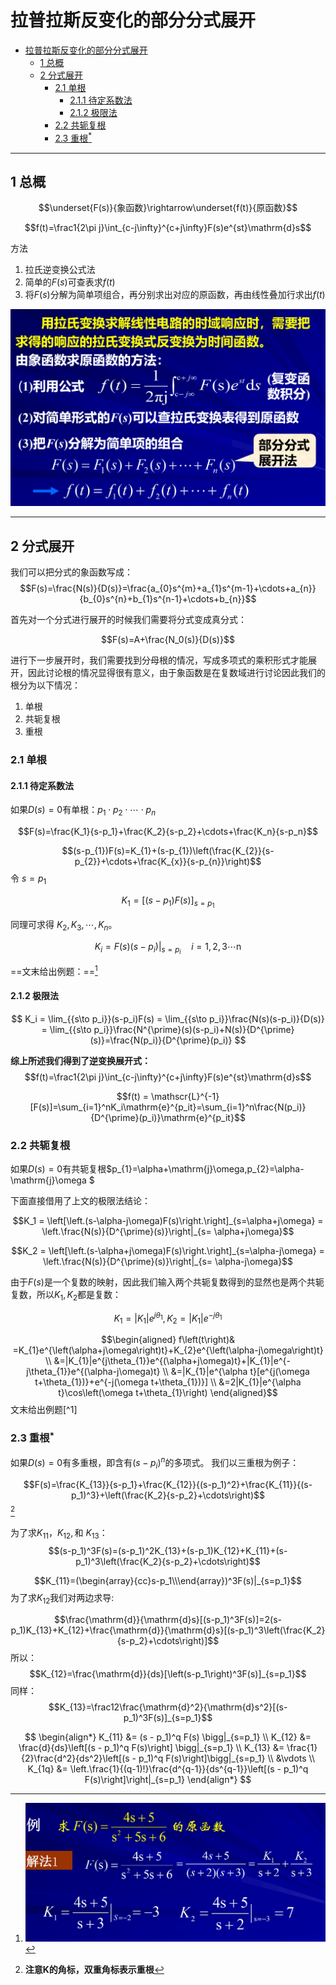 # 拉普拉斯反变化的部分分式展开



<!-- @import "[TOC]" {cmd="toc" depthFrom=1 depthTo=6 orderedList=false} -->

<!-- code_chunk_output -->

- [拉普拉斯反变化的部分分式展开](#拉普拉斯反变化的部分分式展开)
  - [1 总概](#1-总概)
  - [2 分式展开](#2-分式展开)
    - [2.1 单根](#21-单根)
      - [2.1.1 待定系数法](#211-待定系数法)
      - [2.1.2 极限法](#212-极限法)
    - [2.2 共轭复根](#22-共轭复根)
    - [2.3 重根$^*$](#23-重根)

<!-- /code_chunk_output -->

---

## 1 总概
$$\underset{F(s)}{象函数}\rightarrow\underset{f(t)}{原函数}$$

$$f(t)=\frac1{2\pi j}\int_{c-j\infty}^{c+j\infty}F(s)e^{st}\mathrm{d}s$$

方法
1. 拉氏逆变换公式法
2. 简单的$F(s)$可查表求$f(t)$
3. 将$F(s)$分解为简单项组合，再分别求出对应的原函数，再由线性叠加行求出$f(t)$

![Alt text](image-1.png)

---
## 2 分式展开
我们可以把分式的象函数写成：
$$F(s)=\frac{N(s)}{D(s)}=\frac{a_{0}s^{m}+a_{1}s^{m-1}+\cdots+a_{n}}{b_{0}s^{n}+b_{1}s^{n-1}+\cdots+b_{n}}$$

首先对一个分式进行展开的时候我们需要将分式变成真分式：

$$F(s)=A+\frac{N_0(s)}{D(s)}$$

进行下一步展开时，我们需要找到分母根的情况，写成多项式的乘积形式才能展开，因此讨论根的情况显得很有意义，由于象函数是在复数域进行讨论因此我们的根分为以下情况：

1. 单根
2. 共轭复根
3. 重根

### 2.1 单根 

#### 2.1.1 待定系数法
如果$D(s)=0$有单根：$p_{1}\cdot p_{2}\cdot\cdots\cdot p_{n}$

$$F(s)=\frac{K_1}{s-p_1}+\frac{K_2}{s-p_2}+\cdots+\frac{K_n}{s-p_n}$$


$$(s-p_{1})F(s)=K_{1}+(s-p_{1})\left(\frac{K_{2}}{s-p_{2}}+\cdots+\frac{K_{x}}{s-p_{n}}\right)$$
$\text{令 }s=p_{1}$

$$K_{1}=\left[\left(s-p_{1}\right)F(s)\right]_{s=p_1}$$

$\text{同理可求得 }K_2,K_3,\cdots,K_n。$

$$K_i=F(s)(s-p_i)\bigg|_{s=p_i}\quad i=1,2,3\cdots\text{n}$$


==文末给出例题：==[^单根例题]
#### 2.1.2 极限法



$$
K_i = \lim_{{s\to p_i}}(s-p_i)F(s) = \lim_{{s\to p_i}}\frac{N(s)(s-p_i)}{D(s)} = \lim_{{s\to p_i}}\frac{N^{\prime}(s)(s-p_i)+N(s)}{D^{\prime}(s)}=\frac{N(p_i)}{D^{\prime}(p_i)}
$$


**综上所述我们得到了逆变换展开式：**
$$f(t)=\frac1{2\pi j}\int_{c-j\infty}^{c+j\infty}F(s)e^{st}\mathrm{d}s$$

$$f(t) = \mathscr{L}^{-1}[F(s)]=\sum_{i=1}^nK_i\mathrm{e}^{p_it}=\sum_{i=1}^n\frac{N(p_i)}{D^{\prime}(p_i)}\mathrm{e}^{p_it}$$

### 2.2 共轭复根

如果$D(s)=0$有共轭复根$p_{1}=\alpha+\mathrm{j}\omega,p_{2}=\alpha-\mathrm{j}\omega $

下面直接借用了上文的极限法结论：

$$K_1 = \left[\left.(s-\alpha-j\omega)F(s)\right.\right]_{s=\alpha+j\omega} = \left.\frac{N(s)}{D^{\prime}(s)}\right|_{s= \alpha+j\omega}$$

$$K_2 = \left[\left.(s-\alpha+j\omega)F(s)\right.\right]_{s=\alpha-j\omega} = \left.\frac{N(s)}{D^{\prime}(s)}\right|_{s= \alpha-j\omega}$$

由于$F(s)$是一个复数的映射，因此我们输入两个共轭复数得到的显然也是两个共轭复数，所以$K_1,K_2$都是复数：

$$K_1 = |K_1|e^{j\theta_1},K_2 = |K_1|e^{-j\theta_1}$$


$$\begin{aligned}
f\left(t\right)& =K_{1}e^{\left(\alpha+j\omega\right)t}+K_{2}e^{\left(\alpha-j\omega\right)t}  \\
&=|K_{1}|e^{j\theta_{1}}e^{(\alpha+j\omega)t}+|K_{1}|e^{-j\theta_{1}}e^{(\alpha-j\omega)t} \\
&=|K_{1}|e^{\alpha t}[e^{j(\omega t+\theta_{1})}+e^{-j(\omega t+\theta_{1})}] \\
&=2|K_{1}|e^{\alpha t}\cos\left(\omega t+\theta_{1}\right)
\end{aligned}$$
文末给出例题[^1]

### 2.3 重根$^*$ 

如果$D(s)=0$有多重根，即含有$(s-p_i)^n$的多项式。
我们以三重根为例子：


$$F(s)=\frac{K_{13}}{s-p_1}+\frac{K_{12}}{(s-p_1)^2}+\frac{K_{11}}{(s-p_1)^3}+\left(\frac{K_2}{s-p_2}+\cdots\right)$$[^2]

为了求$K_{11}， K_{12},\text{和 }K_{13}$：
$$(s-p_1)^3F(s)=(s-p_1)^2K_{13}+(s-p_1)K_{12}+K_{11}+(s-p_1)^3\left(\frac{K_2}{s-p_2}+\cdots\right)$$

$$K_{11}=(\begin{array}{cc}s-p_1\\\end{array})^3F(s)|_{s=p_1}$$
为了求$K_{12}$我们对两边求导:

$$\frac{\mathrm{d}}{\mathrm{d}s}[(s-p_1)^3F(s)]=2(s-p_1)K_{13}+K_{12}+\frac{\mathrm{d}}{\mathrm{d}s}[(s-p_1)^3\left(\frac{K_2}{s-p_2}+\cdots\right)]$$
所以：
$$K_{12}=\frac{\mathrm{d}}{ds}[\left(s-p_1\right)^3F(s)]_{s=p_1}$$
同样：
$$K_{13}=\frac12\frac{\mathrm{d}^2}{\mathrm{d}s^2}[(s-p_1)^3F(s)]_{s=p_1}$$



$$
\begin{align*}
K_{11} &= (s - p_1)^q F(s) \bigg|_{s=p_1} \\
K_{12} &= \frac{d}{ds}\left[(s - p_1)^q F(s)\right] \bigg|_{s=p_1} \\
K_{13} &= \frac{1}{2}\frac{d^2}{ds^2}\left[(s - p_1)^q F(s)\right]\bigg|_{s=p_1} \\
&\vdots \\
K_{1q} &= \left.\frac{1}{(q-1)!}\frac{d^{q-1}}{ds^{q-1}}\left[(s - p_1)^q F(s)\right]\right|_{s=p_1}
\end{align*}
$$




[^2]:**注意K的角标，双重角标表示重根**
[^单根例题]:![Alt text](image-3.png)
[^重根例题]:![Alt text](image-2.png)